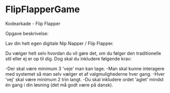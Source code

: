 # FlipFlapperGame
Kodearkade - Flip Flapper


Opgave beskrivelse:

Lav din helt egen digitale Nip Napper / Flip Flapper.

Du vælger helt selv hvordan du vil gøre det, om du følger den traditionelle stil eller ej er op til dig.
Dog skal du inkludere følgende krav:

-Der skal være minimum 3 'veje' man kan tage.
-Man skal kunne interagere med systemet så man selv vælger et af
 valgmulighederne hver gang.
-Hver 'vej' skal være minimum 2 trin langt.
-Du skal inkludere ordet 'aglet' mindst én gang i din løsning (det må godt være
 på dansk).
